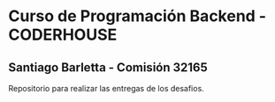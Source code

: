 # Curso de Programación Backend - CODERHOUSE
## Santiago Barletta - Comisión 32165
Repositorio para realizar las entregas de los desafios.

